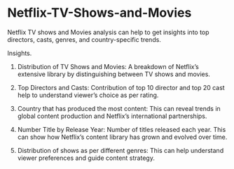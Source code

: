 # Netflix-TV-Shows-and-Movies
Netflix TV shows and Movies analysis can help to get insights into top directors, casts, genres, and country-specific trends.

Insights.

1. Distribution of TV Shows and Movies: A breakdown of Netflix’s extensive library by distinguishing between TV shows and movies.

2. Top Directors and Casts: Contribution of top 10 director and top 20 cast help to understand viewer’s choice as per rating.

3. Country that has produced the most content: This can reveal trends in global content production and Netflix’s international partnerships.

4. Number Title by Release Year: Number of titles released each year. This can show how Netflix’s content library has grown and evolved over time.

5. Distribution of shows as per different genres: This can help understand viewer preferences and guide content strategy.
